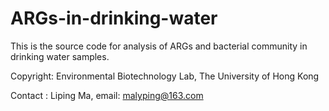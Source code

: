 # ARGs-in-drinking-water

This is the source code for analysis of ARGs and bacterial community in drinking water samples.

Copyright: Environmental Biotechnology Lab, The University of Hong Kong

Contact : Liping Ma, email: malyping@163.com

